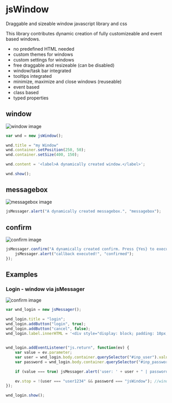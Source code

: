 # jsWindow
Draggable and sizeable window javascript library and css

This library contributes dynamic creation of fully customizeable and event based windows. 

  - no predefined HTML needed
  - custom themes for windows
  - custom settings for windows
  - free draggable and resizeable (can be disabled)
  - window/task bar integrated
  - tooltips integrated
  - minimize, maximize and close windows (reuseable)
  - event based
  - class based
  - typed properties
  
## window
  
![window image](https://github.com/TosiHyper/jsWindow/blob/master/Resources/window.PNG?raw=true)
  
```javascript
var wnd = new jsWindow();
	
wnd.title = "my Window"
wnd.container.setPosition(250, 50);
wnd.container.setSize(400, 150);
		
wnd.content = '<label>A dynamically created window.</label>';
		
wnd.show();
```
  
## messagebox
  
![messagebox image](https://github.com/TosiHyper/jsWindow/blob/master/Resources/Messagebox.PNG?raw=true)
  
```javascript
jsMessager.alert("A dynamically created messagebox.", "messagebox");
```
## confirm

![confirm image](https://github.com/TosiHyper/jsWindow/blob/master/Resources/confirm.PNG?raw=true)

```javascript
jsMessager.confirm("A dynamically created confirm. Press {Yes} to execute callback.", "confirm", function() {
	jsMessager.alert("callback executed!", "confirmed");
});
```

## Examples
### Login - window via jsMessager

![confirm image](https://github.com/TosiHyper/jsWindow/blob/master/Resources/confirm.PNG?raw=true)

```javascript
var wnd_login = new jsMessager();
			
wnd_login.title = "login";
wnd_login.addButton("login", true);
wnd_login.addButton("cancel", false);
wnd_login.label.innerHTML = '<div style="display: block; padding: 10px;"><p style="margin-bottom: 0;">Username</p><input class="form-control" id="inp_user" /><p style="margin-bottom: 0;">Password</p><input class="form-control" type="password" id="inp_password" /></div>'
		
		
wnd_login.addEventListener("js.return", function(ev) {
	var value = ev.parameter;
	var user = wnd_login.body.container.querySelector("#inp_user").value;
	var password = wnd_login.body.container.querySelector("#inp_password").value;
			
	if (value === true) jsMessager.alert('user: ' + user + " | password: " + password);
			
	ev.stop = !(user === "user1234" && password === "jsWindow"); //window will not close if credentials are incorrect	
});
		
wnd_login.show();
```

